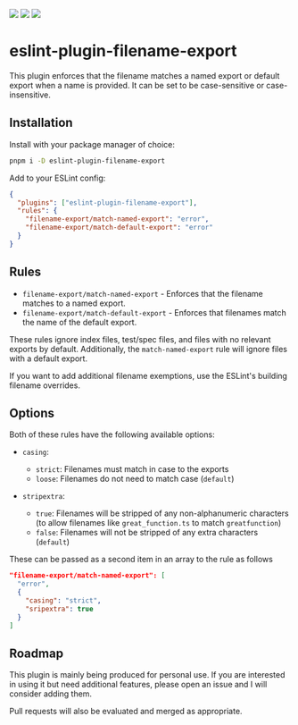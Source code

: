 [<img src="https://img.shields.io/npm/v/eslint-plugin-filename-export?label=%20&style=for-the-badge&logo=pnpm&logoColor=white">](https://www.npmjs.com/package/eslint-plugin-filename-export)
<img src="https://img.shields.io/npm/dt/eslint-plugin-filename-export?style=for-the-badge&logo=npm&logoColor=white" >
[<img src="https://img.shields.io/bundlephobia/minzip/eslint-plugin-filename-export?style=for-the-badge&logo=esbuild&logoColor=white">](https://bundlephobia.com/package/eslint-plugin-filename-export)

# eslint-plugin-filename-export

This plugin enforces that the filename matches a named export or default export when a name is provided. It can be set to be case-sensitive or case-insensitive.

## Installation

Install with your package manager of choice:

```bash
pnpm i -D eslint-plugin-filename-export
```

Add to your ESLint config:

```json
{
  "plugins": ["eslint-plugin-filename-export"],
  "rules": {
    "filename-export/match-named-export": "error",
    "filename-export/match-default-export": "error"
  }
}
```

## Rules

- `filename-export/match-named-export` - Enforces that the filename matches to a named export.
- `filename-export/match-default-export` - Enforces that filenames match the name of the default export.

These rules ignore index files, test/spec files, and files with no relevant exports by default. Additionally, the `match-named-export` rule will ignore files with a default export.

If you want to add additional filename exemptions, use the ESLint's building filename overrides.

## Options

Both of these rules have the following available options:

- `casing`:

  - `strict`: Filenames must match in case to the exports
  - `loose`: Filenames do not need to match case (`default`)

- `stripextra`:
  - `true`: Filenames will be stripped of any non-alphanumeric characters (to allow filenames like `great_function.ts` to match `greatfunction`)
  - `false`: Filenames will not be stripped of any extra characters (`default`)

These can be passed as a second item in an array to the rule as follows

```json
"filename-export/match-named-export": [
  "error",
  {
    "casing": "strict",
    "sripextra": true
  }
]
```

## Roadmap

This plugin is mainly being produced for personal use. If you are interested in using it but need additional features, please open an issue and I will consider adding them.

Pull requests will also be evaluated and merged as appropriate.
